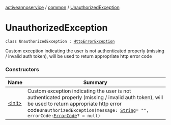 [activeannoservice](../../index.md) / [common](../index.md) / [UnauthorizedException](./index.md)

# UnauthorizedException

`class UnauthorizedException : `[`HttpErrorException`](../-http-error-exception/index.md)

Custom exception indicating the user is not authenticated properly (missing / invalid auth token),
will be used to return appropriate http error code

### Constructors

| Name | Summary |
|---|---|
| [&lt;init&gt;](-init-.md) | Custom exception indicating the user is not authenticated properly (missing / invalid auth token), will be used to return appropriate http error code`UnauthorizedException(message: `[`String`](https://kotlinlang.org/api/latest/jvm/stdlib/kotlin/-string/index.html)` = "", errorCode: `[`ErrorCode`](../-error-code/index.md)`? = null)` |
